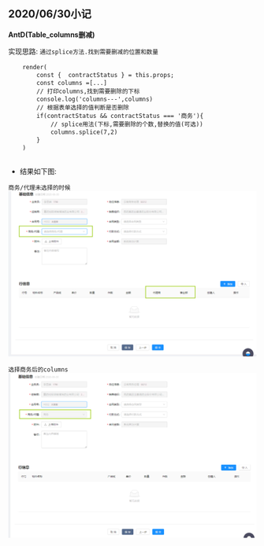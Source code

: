 ## 2020/06/30小记

**AntD(Table_columns删减)**

实现思路:
``通过splice方法.找到需要删减的位置和数量``
```
    render(
        const {  contractStatus } = this.props;
        const columns =[...]
        // 打印columns,找到需要删除的下标
        console.log('columns---',columns)
        // 根据表单选择的值判断是否删除
        if(contractStatus && contractStatus === '商务'){
            // splice用法(下标,需要删除的个数,替换的值(可选))
            columns.splice(7,2)
        }
    )
   
```

- 结果如下图:

`商务/代理未选择的时候`
![](/assets/agent.png)

`选择商务后的columns`
![](/assets/agent1.png)



